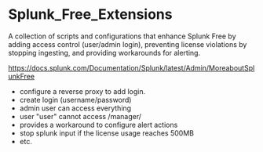 # Splunk_Free_Extensions
A collection of scripts and configurations that enhance Splunk Free by adding access control (user/admin login), preventing license violations by stopping ingesting, and providing workarounds for alerting.

https://docs.splunk.com/Documentation/Splunk/latest/Admin/MoreaboutSplunkFree

* configure a reverse proxy to add login.
* create login (username/password)
* admin user can access everything
* user "user" cannot access /manager/
* provides a workaround to configure alert actions
* stop splunk input if the license usage reaches 500MB
* etc.

